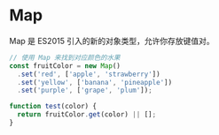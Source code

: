 # Map
Map 是 ES2015 引入的新的对象类型，允许你存放键值对。

``` js
// 使用 Map 来找到对应颜色的水果
const fruitColor = new Map()
  .set('red', ['apple', 'strawberry'])
  .set('yellow', ['banana', 'pineapple'])
  .set('purple', ['grape', 'plum']);

function test(color) {
  return fruitColor.get(color) || [];
}
```
